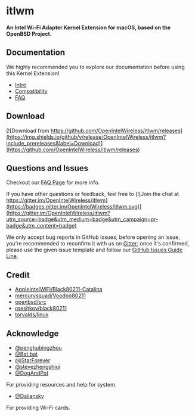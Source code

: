 # itlwm

**An Intel Wi-Fi Adapter Kernel Extension for macOS, based on the OpenBSD Project.**

## Documentation

We highly recommended you to explore our documentation before using this Kernel Extension!

- [Intro](https://OpenIntelWireless.github.io/itlwm)
- [Compatibility](https://openintelwireless.github.io/itlwm/Compat)
- [FAQ](https://openintelwireless.github.io/itlwm/FAQ)

## Download

[![Download from https://github.com/OpenIntelWireless/itlwm/releases](https://img.shields.io/github/v/release/OpenIntelWireless/itlwm?include_prereleases&label=Download)](https://github.com/OpenIntelWireless/itlwm/releases)

## Questions and Issues

Checkout our [FAQ Page](https://openintelwireless.github.io/itlwm/FAQ) for more info.

If you have other questions or feedback, feel free to [![Join the chat at https://gitter.im/OpenIntelWireless/itlwm](https://badges.gitter.im/OpenIntelWireless/itlwm.svg)](https://gitter.im/OpenIntelWireless/itlwm?utm_source=badge&utm_medium=badge&utm_campaign=pr-badge&utm_content=badge)

We only accept bug reports in GitHub Issues, before opening an issue, you're recommended to reconfirm it with us on [Gitter](https://gitter.im/OpenIntelWireless/itlwm); once it's confirmed, please use the given issue template and follow our [GitHub Issues Guide Line](/General/Issues.md).

## Credit

- [AppleIntelWiFi/Black80211-Catalina](https://github.com/AppleIntelWiFi/Black80211-Catalina)
- [mercurysquad/Voodoo80211](https://github.com/mercurysquad/Voodoo80211)
- [openbsd/src](https://github.com/openbsd/src)
- [rpeshkov/black80211](https://github.com/rpeshkov/black80211)
- [torvalds/linux](https://github.com/torvalds/linux)

## Acknowledge

- [@penghubingzhou](https://github.com/startpenghubingzhou)
- [@Bat.bat](https://github.com/williambj1)
- [@iStarForever](https://github.com/XStar-Dev)
- [@stevezhengshiqi](https://github.com/stevezhengshiqi)
- [@DogAndPot](https://github.com/DogAndPot)

For providing resources and help for system.

- [@Daliansky](https://github.com/Daliansky)

For providing Wi-Fi cards.
